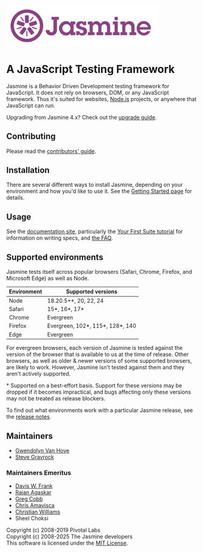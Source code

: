 <a name="README"><img src="https://raw.githubusercontent.com/jasmine/jasmine/main/images/jasmine-horizontal.svg" width="400px" alt="Jasmine"></a>

# A JavaScript Testing Framework

Jasmine is a Behavior Driven Development testing framework for JavaScript. It does not rely on browsers, DOM, or any JavaScript framework. Thus it's suited for websites, [Node.js](http://nodejs.org) projects, or anywhere that JavaScript can run.

Upgrading from Jasmine 4.x? Check out the [upgrade guide](https://jasmine.github.io/tutorials/upgrading_to_Jasmine_5.0).

## Contributing

Please read the [contributors' guide](https://github.com/jasmine/jasmine/blob/main/.github/CONTRIBUTING.md).

## Installation

There are several different ways to install Jasmine, depending on your 
environment and how you'd like to use it. See the [Getting Started page](https://jasmine.github.io/pages/getting_started.html)
for details.

## Usage

See the [documentation site](https://jasmine.github.io/pages/docs_home.html),
particularly the [Your First Suite tutorial](https://jasmine.github.io/tutorials/your_first_suite)
for information on writing specs, and [the FAQ](https://jasmine.github.io/pages/faq.html).

## Supported environments

Jasmine tests itself across popular browsers (Safari, Chrome, Firefox, and
Microsoft Edge) as well as Node.

| Environment       | Supported versions               |
|-------------------|----------------------------------|
| Node              | 18.20.5+*, 20, 22, 24            |
| Safari            | 15*, 16*, 17*                    |
| Chrome            | Evergreen                        |
| Firefox           | Evergreen, 102*, 115*, 128*, 140 |
| Edge              | Evergreen                        |

For evergreen browsers, each version of Jasmine is tested against the version of the browser that is available to us
at the time of release. Other browsers, as well as older & newer versions of some supported browsers, are likely to work.
However, Jasmine isn't tested against them and they aren't actively supported. 

\* Supported on a best-effort basis. Support for these versions may be dropped
if it becomes impractical, and bugs affecting only these versions may not be
treated as release blockers.

To find out what environments work with a particular Jasmine release, see the [release notes](https://github.com/jasmine/jasmine/tree/main/release_notes).

## Maintainers

* [Gwendolyn Van Hove](mailto:gwen@slackersoft.net)
* [Steve Gravrock](mailto:sdg@panix.com)

### Maintainers Emeritus

* [Davis W. Frank](mailto:dwfrank@pivotal.io)
* [Rajan Agaskar](mailto:rajan@pivotal.io)
* [Greg Cobb](mailto:gcobb@pivotal.io)
* [Chris Amavisca](mailto:camavisca@pivotal.io)
* [Christian Williams](mailto:antixian666@gmail.com)
* Sheel Choksi

Copyright (c) 2008-2019 Pivotal Labs<br>
Copyright (c) 2008-2025 The Jasmine developers<br>
This software is licensed under the [MIT License](https://github.com/jasmine/jasmine/blob/main/LICENSE).
